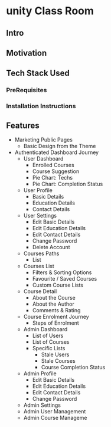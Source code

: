 # unity Class Room

## Intro

## Motivation

## Tech Stack Used

### PreRequisites

### Installation Instructions

## Features

- Marketing Public Pages
  - Basic Design from the Theme
- Authenticated Dashboard Journey
  - User Dashboard
    - Enrolled Courses
    - Course Suggestion
    - Pie Chart: Techs
    - Pie Chart: Completion Status
  - User Profile
    - Basic Details
    - Education Details
    - Contact Details
  - User Settings
    - Edit Basic Details
    - Edit Education Details
    - Edit Contact Details
    - Change Password
    - Delete Account
  - Courses Paths
    - List
  - Courses List
    - Filters & Sorting Options
    - Favourite / Saved Courses
    - Custom Course Lists
  - Course Detail
    - About the Course
    - About the Author
    - Comments & Rating
  - Course Enrolment Journey
    - Steps of Enrolment
  - Admin Dashboard
    - List of Users
    - List of Courses
    - Specific Lists
      - Stale Users
      - Stale Courses
      - Course Completion Status
  - Admin Profile
    - Edit Basic Details
    - Edit Education Details
    - Edit Contact Details
    - Change Password
  - Admin Settings
  - Admin User Management
  - Admin Course Manageme
